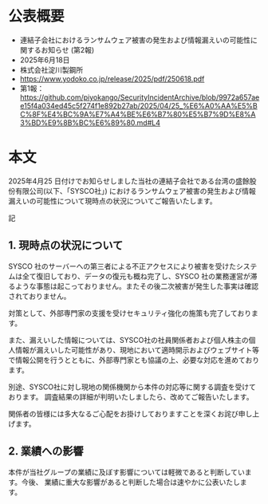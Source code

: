 # 公表概要
- 連結子会社におけるランサムウェア被害の発生および情報漏えいの可能性に関するお知らせ (第2報)
- 2025年6月18日
- 株式会社淀川製鋼所
- https://www.yodoko.co.jp/release/2025/pdf/250618.pdf
- 第1報：https://github.com/piyokango/SecurityIncidentArchive/blob/9972a657aee15f4a034ed45c5f274f1e892b27ab/2025/04/25_%E6%A0%AA%E5%BC%8F%E4%BC%9A%E7%A4%BE%E6%B7%80%E5%B7%9D%E8%A3%BD%E9%8B%BC%E6%89%80.md#L4

# 本文
2025年4月25 日付けでお知らせしました当社の連結子会社である台湾の盛餘股份有限公司(以下、「SYSCO社」) におけるランサムウェア被害の発生および情報漏えいの可能性について現時点の状況についてご報告いたします。

記

## 1. 現時点の状況について
SYSCO 社のサーバーへの第三者による不正アクセスにより被害を受けたシステムは全て復旧しており、データの復元も概ね完了し、SYSCO 社の業務運営が滞るような事態は起こっておりません。またその後二次被害が発生した事実は確認されておりません。

対策として、外部専門家の支援を受けセキュリティ強化の施策も完了しております。

また、漏えいした情報については、SYSCO社の社員関係者および個人株主の個人情報が漏えいした可能性があり、現地において適時開示およびウェブサイト等で情報公開を行うとともに、外部専門家とも協議の上、必要な対応を進めております。

別途、SYSCO社に対し現地の関係機関から本件の対応等に関する調査を受けております。 調査結果の詳細が判明いたしましたら、改めてご報告いたします。

関係者の皆様には多大なるご心配をお掛けしておりますことを深くお詫び申し上げます。

## 2. 業績への影響
本件が当社グループの業績に及ぼす影響については軽微であると判断しています。今後、 業績に重大な影響があると判断した場合は速やかに公表いたします。
